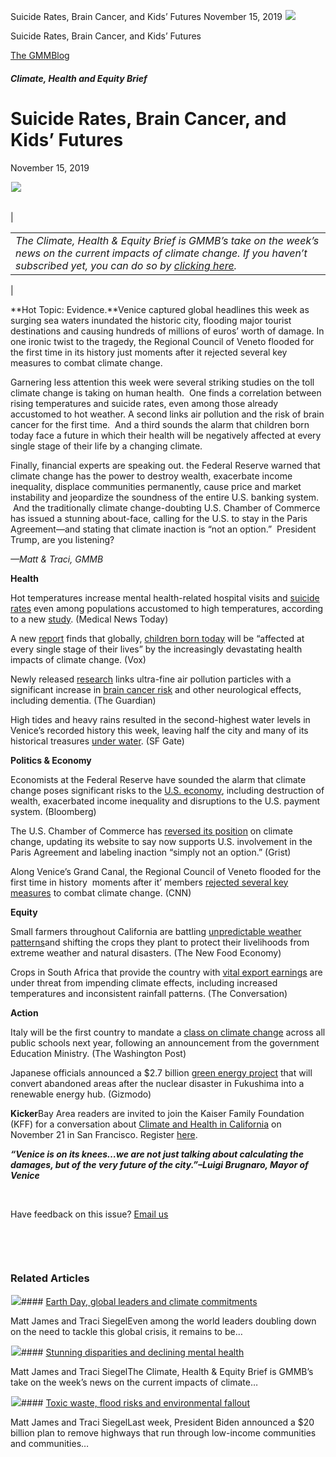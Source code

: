 



Suicide Rates, Brain Cancer, and Kids’ Futures
November 15, 2019
![](data:image/gif;base64,R0lGODlhAQABAAAAACH5BAEKAAEALAAAAAABAAEAAAICTAEAOw==)![](https://www.gmmb.com/wp-content/uploads/2020/11/11_15_2019.jpg)



Suicide Rates, Brain Cancer, and Kids’ Futures





 [The GMMBlog](/blog/)



##### Climate, Health and Equity Brief

 Suicide Rates, Brain Cancer, and Kids’ Futures
==============================================


November 15, 2019



![](data:image/gif;base64,R0lGODlhAQABAAAAACH5BAEKAAEALAAAAAABAAEAAAICTAEAOw==)![](https://www.gmmb.com/wp-content/uploads/2020/11/11_15_2019-552x480.jpg) 




|  |  |
| --- | --- |
| 

|  |
| --- |
| *The Climate, Health & Equity Brief is GMMB’s take on the week’s news on the current impacts of climate change. If you haven’t subscribed yet, you can do so by [clicking here](https://mailchimp.us4.list-manage.com/subscribe?u=f2f8c4bdabe1a2a83f914e813&id=4a13a601e2).* |

 |


**Hot Topic: Evidence.**Venice captured global headlines this week as surging sea waters inundated the historic city, flooding major tourist destinations and causing hundreds of millions of euros’ worth of damage. In one ironic twist to the tragedy, the Regional Council of Veneto flooded for the first time in its history just moments after it rejected several key measures to combat climate change.


Garnering less attention this week were several striking studies on the toll climate change is taking on human health.  One finds a correlation between rising temperatures and suicide rates, even among those already accustomed to hot weather. A second links air pollution and the risk of brain cancer for the first time.  And a third sounds the alarm that children born today face a future in which their health will be negatively affected at every single stage of their life by a changing climate.


Finally, financial experts are speaking out. the Federal Reserve warned that climate change has the power to destroy wealth, exacerbate income inequality, displace communities permanently, cause price and market instability and jeopardize the soundness of the entire U.S. banking system.  And the traditionally climate change-doubting U.S. Chamber of Commerce has issued a stunning about-face, calling for the U.S. to stay in the Paris Agreement—and stating that climate inaction is “not an option.”  President Trump, are you listening?


*—Matt & Traci, GMMB*


**Health**  

Hot temperatures increase mental health-related hospital visits and [suicide rates](https://www.medicalnewstoday.com/articles/326956.php#5) even among populations accustomed to high temperatures, according to a new [study](https://www.sciencedirect.com/science/article/abs/pii/S016762961830105X?via%3Dihub). (Medical News Today)


A new [report](https://www.thelancet.com/journals/lancet/article/PIIS0140-6736(19)32596-6/fulltext) finds that globally, [children born today](https://www.vox.com/2019/11/13/20963481/climate-change-kids-health-asthma-air-pollution) will be “affected at every single stage of their lives” by the increasingly devastating health impacts of climate change. (Vox)


Newly released [research](https://journals.lww.com/epidem/Abstract/publishahead/Within_City_Spatial_Variations_in_Ambient.98468.aspx) links ultra-fine air pollution particles with a significant increase in [brain cancer risk](https://www.theguardian.com/environment/2019/nov/13/air-pollution-particles-linked-to-brain-cancer-in-new-research) and other neurological effects, including dementia. (The Guardian)


High tides and heavy rains resulted in the second-highest water levels in Venice’s recorded history this week, leaving half the city and many of its historical treasures [under water](https://www.sfgate.com/travel/article/Venice-worst-flooding-St-Marks-photos-14831406.php). (SF Gate)


**Politics & Economy**  

Economists at the Federal Reserve have sounded the alarm that climate change poses significant risks to the [U.S. economy](https://www.bloomberg.com/news/articles/2019-11-08/fed-s-daly-says-climate-change-risks-to-economy-can-t-be-ignored), including destruction of wealth, exacerbated income inequality and disruptions to the U.S. payment system. (Bloomberg)


The U.S. Chamber of Commerce has [reversed its position](https://grist.org/beacon/chamber-of-commerce-parts-with-trump-over-paris/) on climate change, updating its website to say now supports U.S. involvement in the Paris Agreement and labeling inaction “simply not an option.” (Grist)


Along Venice’s Grand Canal, the Regional Council of Veneto flooded for the first time in history  moments after it’ members [rejected several key measures](https://www.cnn.com/2019/11/14/europe/veneto-council-climate-change-floods-trnd-intl-scli/index.html) to combat climate change. (CNN)


**Equity**  

Small farmers throughout California are battling [unpredictable weather patterns](https://newfoodeconomy.org/climate-change-california-farmers-growing-season-wildfires/)and shifting the crops they plant to protect their livelihoods from extreme weather and natural disasters. (The New Food Economy)


Crops in South Africa that provide the country with [vital export earnings](https://theconversation.com/farming-in-south-africa-is-under-threat-from-climate-change-heres-how-125984) are under threat from impending climate effects, including increased temperatures and inconsistent rainfall patterns. (The Conversation)


**Action**  

Italy will be the first country to mandate a [class on climate change](https://www.washingtonpost.com/world/2019/11/06/thats-why-we-exist-italys-government-becomes-first-mandate-climate-change-education-schools/) across all public schools next year, following an announcement from the government Education Ministry. (The Washington Post)


Japanese officials announced a $2.7 billion [green energy project](https://earther.gizmodo.com/japan-to-reinvent-fukushima-as-a-renewable-energy-hub-1839801078) that will convert abandoned areas after the nuclear disaster in Fukushima into a renewable energy hub. (Gizmodo)


**Kicker**Bay Area readers are invited to join the Kaiser Family Foundation (KFF) for a conversation about [Climate and Health in California](https://www.kff.org/other/event/climate-and-health-in-california-challenges-and-next-steps-for-the-golden-state/) on November 21 in San Francisco. Register [here](https://www.kff.org/other/event/climate-and-health-in-california-challenges-and-next-steps-for-the-golden-state/).


***“Venice is on its knees…we are not just talking about calculating the damages, but of the very future of the city.”******–Luigi Brugnaro, Mayor of Venice***


 


Have feedback on this issue? [Email us](mailto:traci.siegel@gmmb.com)


 


 









### Related Articles

![](data:image/gif;base64,R0lGODlhAQABAAAAACH5BAEKAAEALAAAAAABAAEAAAICTAEAOw==)![](https://www.gmmb.com/wp-content/uploads/2021/04/b5197d82-9fb4-4c84-a8d9-e468348c4c67-380x200.jpg)#### [Earth Day, global leaders and climate commitments](https://www.gmmb.com/news/earth-day-global-leaders-and-climate-commitments/)

Matt James and Traci SiegelEven among the world leaders doubling down on the need to tackle this global crisis, it remains to be…

![](data:image/gif;base64,R0lGODlhAQABAAAAACH5BAEKAAEALAAAAAABAAEAAAICTAEAOw==)![](https://www.gmmb.com/wp-content/uploads/2021/04/4.16header-380x200.png)#### [Stunning disparities and declining mental health](https://www.gmmb.com/news/stunning-disparities-and-declining-mental-health/)

Matt James and Traci SiegelThe Climate, Health & Equity Brief is GMMB’s take on the week’s news on the current impacts of climate…

![](data:image/gif;base64,R0lGODlhAQABAAAAACH5BAEKAAEALAAAAAABAAEAAAICTAEAOw==)![](https://www.gmmb.com/wp-content/uploads/2021/04/Picture1-380x200.jpg)#### [Toxic waste, flood risks and environmental fallout](https://www.gmmb.com/news/toxic-waste-flood-risks-and-environmental-fallout/)

Matt James and Traci SiegelLast week, President Biden announced a $20 billion plan to remove highways that run through low-income communities and communities…




